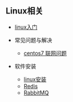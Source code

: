 ## Linux相关
- [linux入门](linux-basis)


- 常见问题与解决
	- [centos7 联网问题](solve/solve-network.md)

- 软件安装
	- [linux安装](install/install-linux.md)
	- [Redis](install/install-redis.md)
	- [RabbitMQ](install/install-rabbitmq.md)


 
